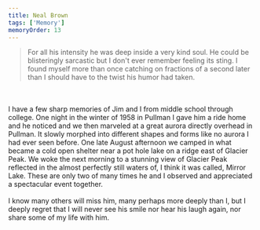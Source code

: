 ```yaml
---
title: Neal Brown
tags: ['Memory']
memoryOrder: 13
---
```


> For all his intensity he was deep inside a very kind soul. He could be blisteringly sarcastic but I don't ever remember feeling its sting. I found myself more than once catching on fractions of a second later than I should have to the twist his humor had taken. <br /><br />I have a few sharp memories of Jim and I from middle school through college. One night in the winter of 1958 in Pullman I gave him a ride home and he noticed and we then marveled at a great aurora directly overhead in Pullman. It slowly morphed into different shapes and forms like no aurora I had ever seen before. One late August afternoon we camped in what became a cold open shelter near a pot hole lake on a ridge east of Glacier Peak. We woke the next morning to a stunning view of Glacier Peak reflected in the almost perfectly still waters of, I think it was called, Mirror Lake. These are only two of many times he and I observed and appreciated a spectacular event together. <br /><br />I know many others will miss him, many perhaps more deeply than I, but I deeply regret that I will never see his smile nor hear his laugh again, nor share some of my life with him. 
